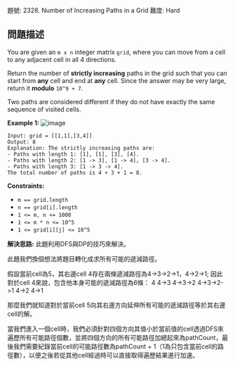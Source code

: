 題號: 2328. Number of Increasing Paths in a Grid
難度: Hard

## 問題描述
You are given an `m x n` integer matrix `grid`, where you can move from a cell to any adjacent cell in all 4 directions.

Return the number of **strictly increasing** paths in the grid such that you can start from **any** cell and end at **any** cell. Since the answer may be very large, return it **modulo** `10^9 + 7`.

Two paths are considered different if they do not have exactly the same sequence of visited cells.

**Example 1:**
![image](https://hackmd.io/_uploads/BJ23-WniC.png)
```
Input: grid = [[1,1],[3,4]]
Output: 8
Explanation: The strictly increasing paths are:
- Paths with length 1: [1], [1], [3], [4].
- Paths with length 2: [1 -> 3], [1 -> 4], [3 -> 4].
- Paths with length 3: [1 -> 3 -> 4].
The total number of paths is 4 + 3 + 1 = 8.
```

**Constraints:**

- `m == grid.length`
- `n == grid[i].length`
- `1 <= m, n <= 1000`
- `1 <= m * n <= 10^5`
- `1 <= grid[i][j] <= 10^5`

**解決思路:**
此題利用DFS與DP的技巧來解決。

此題我們換個想法將題目轉化成求所有可能的遞減路徑。

假設當前cell為5，其右邊cell 4存在兩條遞減路徑為4->3->2->1，4->2->1; 因此對於cell 4來說，包含他本身可能的遞減路徑為6條：
4
4->3
4->3->2
4->3->2->1
4->2
4->1

那麼我們就知道對於當前cell 5向其右邊方向延伸所有可能的遞減路徑等於其右邊cell的解。

當我們進入一個cell時，我們必須針對四個方向其值小於當前值的cell透過DFS來遍歷所有可能路徑個數，並將四個方向的所有可能路徑加總起來為pathCount，最後我們需要紀錄當前cell的可能路徑數為pathCount + 1（1為只包含當前cell的路徑數），以便之後若從其他cell經過時可以直接取得遍歷結果進行加速。

